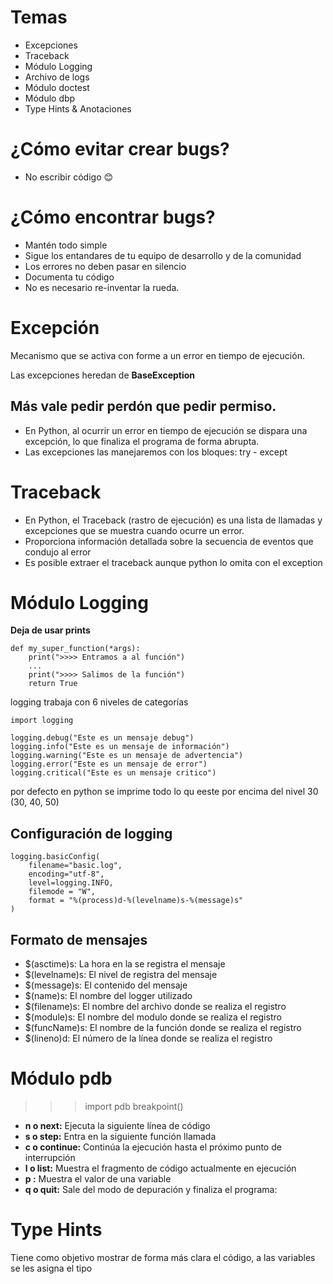 # Temas 

* Excepciones
* Traceback
* Módulo Logging
* Archivo de logs
* Módulo doctest
* Módulo dbp
* Type Hints & Anotaciones

# ¿Cómo evitar crear bugs?

* No escribir código 😊

# ¿Cómo encontrar bugs?

* Mantén todo simple
* Sigue los entandares de tu equipo de desarrollo y de la comunidad
* Los errores no deben pasar en silencio
* Documenta tu código
* No es necesario re-inventar la rueda.

# Excepción
Mecanismo que se activa con forme a un error en tiempo de ejecución.

Las excepciones heredan de  __BaseException__

## Más vale pedir perdón que pedir permiso.

* En Python, al ocurrir un error en tiempo de ejecución se dispara una excepción, lo que finaliza el programa de forma abrupta.
* Las excepciones las manejaremos con los bloques: try - except

# Traceback

* En Python, el Traceback (rastro de ejecución) es una lista de llamadas y excepciones que se muestra cuando ocurre un error.
* Proporciona información detallada sobre la secuencia de eventos que condujo al error
* Es posible extraer el traceback aunque python lo omita con el exception

# Módulo Logging

__Deja de usar prints__
```
def my_super_function(*args):
    print(">>>> Entramos a al función")
    ...
    print(">>>> Salimos de la función")
    return True
```

logging trabaja con 6 niveles de categorías

```
import logging

logging.debug("Este es un mensaje debug")
logging.info("Este es un mensaje de información")
logging.warning("Este es un mensaje de advertencia")
logging.error("Este es un mensaje de error")
logging.critical("Este es un mensaje critico")
```
por defecto en python se imprime todo lo qu eeste por encima del nivel 30 (30, 40, 50)

## Configuración de logging

```
logging.basicConfig(
    filename="basic.log",
    encoding="utf-8",
    level=logging.INFO,
    filemode = "W",
    format = "%(process)d-%(levelname)s-%(message)s"
)
```

## Formato de mensajes

* $(asctime)s: La hora en la se registra el mensaje
* $(levelname)s: El nivel de registra del mensaje
* $(message)s: El contenido del mensaje
* $(name)s: El nombre del logger utilizado
* $(filename)s: El nombre del archivo donde se realiza el registro
* $(module)s: El nombre del modulo donde se realiza el registro
* $(funcName)s: El nombre de la función donde se realiza el registro
* $(lineno)d: El número de la línea donde se realiza el registro

# Módulo pdb

>>> import pdb
>>> breakpoint()

* __n o next:__ Ejecuta la siguiente línea de código
* __s o step:__ Entra en la siguiente función llamada
* __c o continue:__ Continúa la ejecución hasta el próximo punto de interrupción
* __l o list:__ Muestra el fragmento de código actualmente en ejecución
* __p <variable>:__ Muestra el valor de una variable
* __q o quit:__ Sale del modo de depuración y finaliza el programa:

# Type Hints

Tiene como objetivo mostrar de forma más clara el código, a las variables se les asigna el tipo